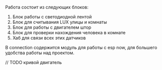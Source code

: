 Работа состоит из следующих блоков:

1. Блок работы с светодиодной лентой
2. Блок для считывания LUX улицы и комнаты
3. Блок для работы с двигателем штор
4. Блок для проверки нахождения человека в комнате
5. Хаб для связи всех этих датчиков

В connection содержится модуль для работы с esp now, для большего удобства работы над проектом.

// TODO кривой двигатель
